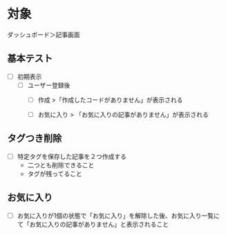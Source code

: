 # 対象

ダッシュボード＞記事画面

## 基本テスト

- [ ] 初期表示
  - [ ] ユーザー登録後
    - [ ] 作成 >「作成したコードがありません」が表示される
    - [ ] お気に入り > 「お気に入りの記事がありません」が表示される


## タグつき削除

- [ ] 特定タグを保存した記事を２つ作成する
  - 二つとも削除できること
  - タグが残ってること

## お気に入り

- [ ] お気に入りが1個の状態で「お気に入り」を解除した後、お気に入り一覧にて「お気に入りの記事がありません」と表示されること
